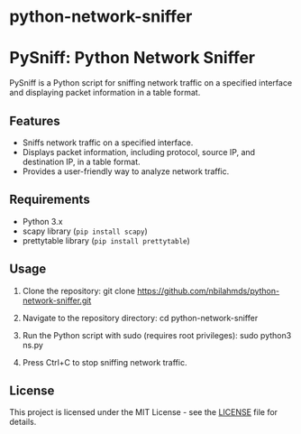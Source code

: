 # python-network-sniffer
# PySniff: Python Network Sniffer

PySniff is a Python script for sniffing network traffic on a specified interface and displaying packet information in a table format.

## Features

- Sniffs network traffic on a specified interface.
- Displays packet information, including protocol, source IP, and destination IP, in a table format.
- Provides a user-friendly way to analyze network traffic.

## Requirements

- Python 3.x
- scapy library (`pip install scapy`)
- prettytable library (`pip install prettytable`)

## Usage

1. Clone the repository:
git clone https://github.com/nbilahmds/python-network-sniffer.git

3. Navigate to the repository directory:
cd python-network-sniffer

4. Run the Python script with sudo (requires root privileges):
sudo python3 ns.py

5. Press Ctrl+C to stop sniffing network traffic.
## License
This project is licensed under the MIT License - see the [LICENSE](LICENSE) file for details.
